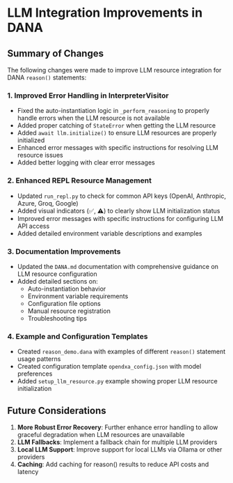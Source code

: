 # LLM Integration Improvements in DANA

## Summary of Changes

The following changes were made to improve LLM resource integration for DANA `reason()` statements:

### 1. Improved Error Handling in InterpreterVisitor

- Fixed the auto-instantiation logic in `_perform_reasoning` to properly handle errors when the LLM resource is not available
- Added proper catching of `StateError` when getting the LLM resource
- Added `await llm.initialize()` to ensure LLM resources are properly initialized
- Enhanced error messages with specific instructions for resolving LLM resource issues
- Added better logging with clear error messages

### 2. Enhanced REPL Resource Management

- Updated `run_repl.py` to check for common API keys (OpenAI, Anthropic, Azure, Groq, Google)
- Added visual indicators (✅, ⚠️) to clearly show LLM initialization status
- Improved error messages with specific instructions for configuring LLM API access
- Added detailed environment variable descriptions and examples

### 3. Documentation Improvements

- Updated the `DANA.md` documentation with comprehensive guidance on LLM resource configuration
- Added detailed sections on:
  - Auto-instantiation behavior
  - Environment variable requirements
  - Configuration file options
  - Manual resource registration
  - Troubleshooting tips

### 4. Example and Configuration Templates

- Created `reason_demo.dana` with examples of different `reason()` statement usage patterns
- Created configuration template `opendxa_config.json` with model preferences
- Added `setup_llm_resource.py` example showing proper LLM resource initialization

## Future Considerations

1. **More Robust Error Recovery**: Further enhance error handling to allow graceful degradation when LLM resources are unavailable
2. **LLM Fallbacks**: Implement a fallback chain for multiple LLM providers
3. **Local LLM Support**: Improve support for local LLMs via Ollama or other providers
4. **Caching**: Add caching for reason() results to reduce API costs and latency
